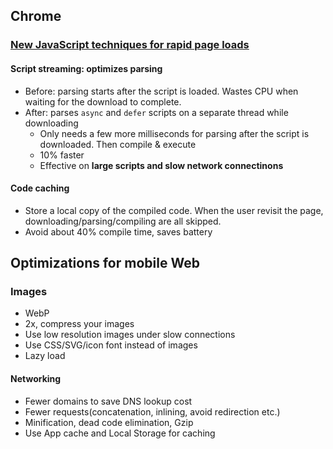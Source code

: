 ## Chrome

### [New JavaScript techniques for rapid page loads](http://blog.chromium.org/2015/03/new-javascript-techniques-for-rapid.html)

#### Script streaming: optimizes parsing

* Before: parsing starts after the script is loaded. Wastes CPU when waiting for the download to complete.
* After: parses `async` and `defer` scripts on a separate thread while downloading
  * Only needs a few more milliseconds for parsing after the script is downloaded. Then compile & execute
  * 10% faster
  * Effective on **large scripts and slow network connectinons**

#### Code caching

* Store a local copy of the compiled code. When the user revisit the page, downloading/parsing/compiling are all skipped.
* Avoid about 40% compile time, saves battery

## Optimizations for mobile Web

### Images

* WebP
* 2x, compress your images
* Use low resolution images under slow connections
* Use CSS/SVG/icon font instead of images
* Lazy load

#### Networking

* Fewer domains to save DNS lookup cost
* Fewer requests(concatenation, inlining, avoid redirection etc.)
* Minification, dead code elimination, Gzip
* Use App cache and Local Storage for caching